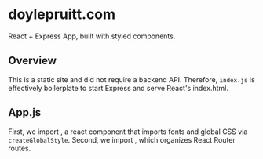 # doylepruitt.com

React + Express App, built with styled components.

## Overview

This is a static site and did not require a backend API. Therefore, `index.js` is effectively boilerplate to start Express and serve React's index.html.

## App.js

First, we import <Globals />, a react component that imports fonts and global CSS via `createGlobalStyle`. Second, we import <Routes />, which organizes React Router routes.
